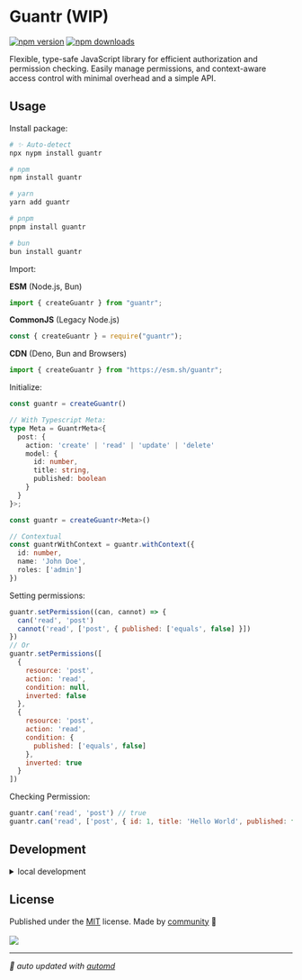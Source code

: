 # Guantr (WIP)

<!-- automd:badges color=yellow -->

[![npm version](https://img.shields.io/npm/v/guantr?color=yellow)](https://npmjs.com/package/guantr)
[![npm downloads](https://img.shields.io/npm/dm/guantr?color=yellow)](https://npmjs.com/package/guantr)

<!-- /automd -->

Flexible, type-safe JavaScript library for efficient authorization and permission checking. Easily manage permissions, and context-aware access control with minimal overhead and a simple API.

## Usage

Install package:

<!-- automd:pm-install -->

```sh
# ✨ Auto-detect
npx nypm install guantr

# npm
npm install guantr

# yarn
yarn add guantr

# pnpm
pnpm install guantr

# bun
bun install guantr
```

<!-- /automd -->

Import:

<!-- automd:jsimport cjs cdn name="guantr" imports="createGuantr" -->

**ESM** (Node.js, Bun)

```js
import { createGuantr } from "guantr";
```

**CommonJS** (Legacy Node.js)

```js
const { createGuantr } = require("guantr");
```

**CDN** (Deno, Bun and Browsers)

```js
import { createGuantr } from "https://esm.sh/guantr";
```

<!-- /automd -->

Initialize:

```ts
const guantr = createGuantr()

// With Typescript Meta:
type Meta = GuantrMeta<{
  post: {
    action: 'create' | 'read' | 'update' | 'delete'
    model: {
      id: number,
      title: string,
      published: boolean
    }
  }
}>;

const guantr = createGuantr<Meta>()

// Contextual
const guantrWithContext = guantr.withContext({
  id: number,
  name: 'John Doe',
  roles: ['admin']
})

```

Setting permissions:

```js
guantr.setPermission((can, cannot) => {
  can('read', 'post')
  cannot('read', ['post', { published: ['equals', false] }])
})
// Or
guantr.setPermissions([
  {
    resource: 'post',
    action: 'read',
    condition: null,
    inverted: false
  },
  {
    resource: 'post',
    action: 'read',
    condition: {
      published: ['equals', false]
    },
    inverted: true
  }
])
```

Checking Permission:

```js
guantr.can('read', 'post') // true
guantr.can('read', ['post', { id: 1, title: 'Hello World', published: false }]) // false

```

## Development

<details>

<summary>local development</summary>

- Clone this repository
- Install latest LTS version of [Node.js](https://nodejs.org/en/)
- Enable [Corepack](https://github.com/nodejs/corepack) using `corepack enable`
- Install dependencies using `pnpm install`
- Run interactive tests using `pnpm dev`

</details>

## License

<!-- automd:contributors license=MIT -->

Published under the [MIT](https://github.com/Hrdtr/guantr/blob/main/LICENSE) license.
Made by [community](https://github.com/Hrdtr/guantr/graphs/contributors) 💛
<br><br>
<a href="https://github.com/Hrdtr/guantr/graphs/contributors">
<img src="https://contrib.rocks/image?repo=Hrdtr/guantr" />
</a>

<!-- /automd -->

<!-- automd:with-automd -->

---

_🤖 auto updated with [automd](https://automd.unjs.io)_

<!-- /automd -->
